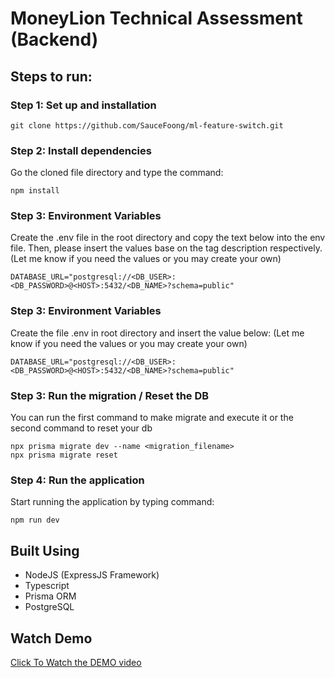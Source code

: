 # MoneyLion Technical Assessment (Backend)

## Steps to run:

### Step 1: Set up and installation

```
git clone https://github.com/SauceFoong/ml-feature-switch.git
```

### Step 2: Install dependencies

Go the cloned file directory and type the command:

```
npm install
```

### Step 3: Environment Variables

Create the .env file in the root directory and copy the text below into the env file. Then, please insert the values base on the tag description respectively. (Let me know if you need the values or you may create your own)

```
DATABASE_URL="postgresql://<DB_USER>:<DB_PASSWORD>@<HOST>:5432/<DB_NAME>?schema=public"
```

### Step 3: Environment Variables

Create the file .env in root directory and insert the value below: (Let me know if you need the values or you may create your own)

```
DATABASE_URL="postgresql://<DB_USER>:<DB_PASSWORD>@<HOST>:5432/<DB_NAME>?schema=public"
```

### Step 3: Run the migration / Reset the DB

You can run the first command to make migrate and execute it or the second command to reset your db

```
npx prisma migrate dev --name <migration_filename>
npx prisma migrate reset
```

### Step 4: Run the application

Start running the application by typing command:

```
npm run dev
```

## Built Using

- NodeJS (ExpressJS Framework)
- Typescript
- Prisma ORM
- PostgreSQL

## Watch Demo

[Click To Watch the DEMO video](https://www.youtube.com/watch?v=74vXPk3JGxI)

